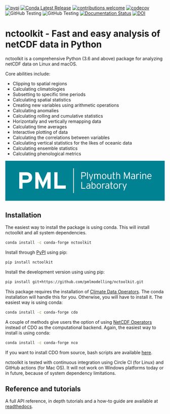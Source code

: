 
<!-- README.md is generated from README.Rmd. Please edit that file -->

[![pypi](https://img.shields.io/pypi/v/nctoolkit.svg)](https://pypi.python.org/pypi/nctoolkit/)
[![Conda Latest Release](https://anaconda.org/conda-forge/nctoolkit/badges/version.svg)](https://anaconda.org/conda-forge/nctoolkit/)
[![contributions welcome](https://img.shields.io/badge/contributions-welcome-brightgreen.svg?style=flat)](https://github.com/pmlmodelling/nctoolkit/issues) 
[![codecov](https://codecov.io/gh/pmlmodelling/nctoolkit/branch/master/graph/badge.svg)](https://codecov.io/gh/pmlmodelling/nctoolkit)
![GitHub Testing](https://github.com/pmlmodelling/nctoolkit/actions/workflows/python-app.yml/badge.svg)
![GitHub Testing](https://github.com/pmlmodelling/nctoolkit/actions/workflows/python-app-linux.yml/badge.svg)
[![Documentation Status](https://readthedocs.org/projects/nctoolkit/badge/?version=latest)](https://nctoolkit.readthedocs.io/en/latest/?badge=latest)
[![DOI](https://zenodo.org/badge/DOI/10.5281/zenodo.3938745.svg)](https://doi.org/10.5281/zenodo.3938745)






# nctoolkit - Fast and easy analysis of netCDF data in Python 

nctoolkit is a comprehensive Python (3.6 and above) package for analyzing netCDF data on Linux and macOS.

Core abilities include:
   - Clipping to spatial regions
   - Calculating climatologies
   - Subsetting to specific time periods
   - Calculating spatial statistics
   - Creating new variables using arithmetic operations
   - Calculating anomalies
   - Calculating rolling and cumulative statistics
   - Horizontally and vertically remapping data
   - Calculating time averages
   - Interactive plotting of data
   - Calculating the correlations between variables
   - Calculating vertical statistics for the likes of oceanic data
   - Calculating ensemble statistics
   - Calculating phenological metrics

![PML logo](docs/source/pml-logo.gif)


## Installation

The easiest way to install the package is using conda. This will install nctoolkit and all system dependencies.
```sh
conda install -c conda-forge nctoolkit
```

Install through [PyPI](https://pypi.org/project/nctoolkit/) using pip:
```sh
pip install nctoolkit 
```

Install the development version using using pip:
```sh
pip install git+https://github.com/pmlmodelling/nctoolkit.git
```

This package requires the installation of [Climate Data Operators](https://code.mpimet.mpg.de/projects/cdo/wiki). The conda installation will handle this for you. Otherwise, you will have to install it.  The easiest way is using conda:

```sh
conda install -c conda-forge cdo 
```

A couple of methods give users the option of using [NetCDF Operators](http://nco.sourceforge.net/) instead of CDO as the computational backend. Again, the easiest way to install is using conda:

```sh
conda install -c conda-forge nco 
```

If you want to install CDO from source, bash scripts are available [here](https://github.com/pmlmodelling/nctoolkit/tree/master/cdo_installers).
 
nctoolkit is tested with continuous integration using Circle CI (for Linux) and GitHub actions (for Mac OS). It will not work on Windows platforms today or in future, because of system dependency limitations. 


## Reference and tutorials

A full API reference, in depth tutorials and a how-to guide are available at [readthedocs](https://nctoolkit.readthedocs.io/en/latest/).






















